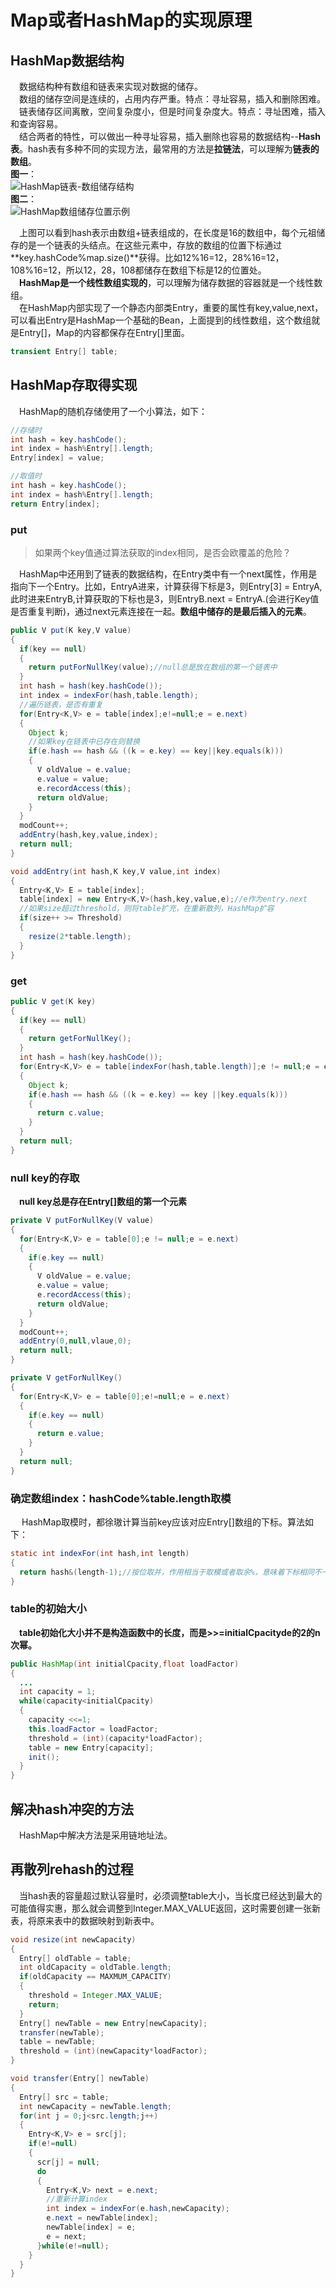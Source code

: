 # Map或者HashMap的实现原理
## HashMap数据结构
&ensp;&ensp;数据结构种有数组和链表来实现对数据的储存。  
&ensp;&ensp;数组的储存空间是连续的，占用内存严重。特点：寻址容易，插入和删除困难。  
&ensp;&ensp;链表储存区间离散，空间复杂度小，但是时间复杂度大。特点：寻址困难，插入和查询容易。  
&ensp;&ensp;结合两者的特性，可以做出一种寻址容易，插入删除也容易的数据结构--**Hash表**。hash表有多种不同的实现方法，最常用的方法是**拉链法**，可以理解为**链表的数组**。    
**图一**：  
![HashMap链表-数组储存结构](/Users/Jeremy/Documents/MyBlog/images/HashMap链表-数组结构.jpeg)  
**图二**：  
![HashMap数组储存位置示例](/Users/Jeremy/Documents/MyBlog/images/HashMap数组储存位置示例.png)

&ensp;&ensp;上图可以看到hash表示由数组+链表组成的，在长度是16的数组中，每个元祖储存的是一个链表的头结点。在这些元素中，存放的数组的位置下标通过**key.hashCode%map.size()**获得。比如12%16=12，28%16=12，108%16=12，所以12，28，108都储存在数组下标是12的位置处。  
&ensp;&ensp;**HashMap是一个线性数组实现的**，可以理解为储存数据的容器就是一个线性数组。  
&ensp;&ensp;在HashMap内部实现了一个静态内部类Entry，重要的属性有key,value,next，可以看出Entry是HashMap一个基础的Bean，上面提到的线性数组，这个数组就是Entry[]，Map的内容都保存在Entry[]里面。  
```java
transient Entry[] table;
```

## HashMap存取得实现
&ensp;&ensp;HashMap的随机存储使用了一个小算法，如下：
```java
//存储时
int hash = key.hashCode();
int index = hash%Entry[].length;
Entry[index] = value;

//取值时
int hash = key.hashCode();
int index = hash%Entry[].length;
return Entry[index];
```

### put
> 如果两个key值通过算法获取的index相同，是否会欧覆盖的危险？

&ensp;&ensp;HashMap中还用到了链表的数据结构，在Entry类中有一个next属性，作用是指向下一个Entry。比如，EntryA进来，计算获得下标是3，则Entry[3] = EntryA,此时进来EntryB,计算获取的下标也是3，则EntryB.next = EntryA.(会进行Key值是否重复判断)，通过next元素连接在一起。**数组中储存的是最后插入的元素**。
```Java
public V put(K key,V value)
{
  if(key == null)
  {
    return putForNullKey(value);//null总是放在数组的第一个链表中
  }
  int hash = hash(key.hashCode());
  int index = indexFor(hash,table.length);
  //遍历链表，是否有重复
  for(Entry<K,V> e = table[index];e!=null;e = e.next)
  {
    Object k;
    //如果key在链表中已存在则替换
    if(e.hash == hash && ((k = e.key) == key||key.equals(k)))
    {
      V oldValue = e.value;
      e.value = value;
      e.recordAccess(this);
      return oldValue;
    }
  }
  modCount++;
  addEntry(hash,key,value,index);
  return null;
}

void addEntry(int hash,K key,V value,int index)
{
  Entry<K,V> E = table[index];
  table[index] = new Entry<K,V>(hash,key,value,e);//e作为entry.next
  //如果size超过threshold，则将table扩充，在重新散列，HashMap扩容
  if(size++ >= Threshold)
  {
    resize(2*table.length);
  }
}
```

### get
```java
public V get(K key)
{
  if(key == null)
  {
    return getForNullKey();
  }
  int hash = hash(key.hashCode());
  for(Entry<K,V> e = table[indexFor(hash,table.length)];e != null;e = e.next)
  {
    Object k;
    if(e.hash == hash && ((k = e.key) == key ||key.equals(k)))
    {
      return c.value;
    }
  }
  return null;
}
```

### null key的存取
&ensp;&ensp;**null key总是存在Entry[]数组的第一个元素**  
```java
private V putForNullKey(V value)
{
  for(Entry<K,V> e = table[0];e != null;e = e.next)
  {
    if(e.key == null)
    {
      V oldValue = e.value;
      e.value = value;
      e.recordAccess(this);
      return oldValue;
    }
  }
  modCount++;
  addEntry(0,null,vlaue,0);
  return null;
}

private V getForNullKey()
{
  for(Entry<K,V> e = table[0];e!=null;e = e.next)
  {
    if(e.key == null)
    {
      return e.value;
    }
  }
  return null;
}
```

### 确定数组index：hashCode%table.length取模
&ensp;&ensp;
HashMap取模时，都徐璈计算当前key应该对应Entry[]数组的下标。算法如下：
```java
static int indexFor(int hash,int length)
{
  return hash&(length-1);//按位取并，作用相当于取模或者取余%，意味着下标相同不一定hashCode就相同
}
```

### table的初始大小
&ensp;&ensp;**table初始化大小并不是构造函数中的长度，而是>>=initialCpacityde的2的n次幂。**
```java
public HashMap(int initialCpacity,float loadFactor)
{
  ...
  int capacity = 1;
  while(capacity<initialCpacity)
  {
    capacity <<=1;
    this.loadFactor = loadFactor;
    threshold = (int)(capacity*loadFactor);
    table = new Entry[capacity];
    init();
  }
}
```

## 解决hash冲突的方法
&ensp;&ensp;HashMap中解决方法是采用链地址法。

## 再散列rehash的过程
&ensp;&ensp;当hash表的容量超过默认容量时，必须调整table大小，当长度已经达到最大的可能值得实惠，那么就会调整到Integer.MAX_VALUE返回，这时需要创建一张新表，将原来表中的数据映射到新表中。
```java
void resize(int newCapacity)
{
  Entry[] oldTable = table;
  int oldCapacity = oldTable.length;
  if(oldCapacity == MAXMUM_CAPACITY)
  {
    threshold = Integer.MAX_VALUE;
    return;
  }
  Entry[] newTable = new Entry[newCapacity];
  transfer(newTable);
  table = newTable;
  threshold = (int)(newCapacity*loadFactor);
}

void transfer(Entry[] newTable)
{
  Entry[] src = table;
  int newCapacity = newTable.length;
  for(int j = 0;j<src.length;j++)
  {
    Entry<K,V> e = src[j];
    if(e!=null)
    {
      scr[j] = null;
      do
      {
        Entry<K,V> next = e.next;
        //重新计算index
        int index = indexFor(e.hash,newCapacity);
        e.next = newTable[index];
        newTable[index] = e;
        e = next;
      }while(e!=null);
    }
  }
}
```
